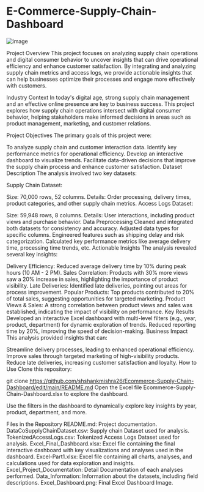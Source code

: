 # E-Commerce-Supply-Chain-Dashboard
![image](https://github.com/user-attachments/assets/e4e9337f-3c64-4d66-9d9c-2e9852faad7d)

Project Overview
This project focuses on analyzing supply chain operations and digital consumer behavior to uncover insights that can drive operational efficiency and enhance customer satisfaction. By integrating and analyzing supply chain metrics and access logs, we provide actionable insights that can help businesses optimize their processes and engage more effectively with customers.

Industry Context
In today's digital age, strong supply chain management and an effective online presence are key to business success. This project explores how supply chain operations intersect with digital consumer behavior, helping stakeholders make informed decisions in areas such as product management, marketing, and customer relations.

Project Objectives
The primary goals of this project were:

To analyze supply chain and customer interaction data.
Identify key performance metrics for operational efficiency.
Develop an interactive dashboard to visualize trends.
Facilitate data-driven decisions that improve the supply chain process and enhance customer satisfaction.
Dataset Description
The analysis involved two key datasets:

Supply Chain Dataset:

Size: 70,000 rows, 52 columns.
Details: Order processing, delivery times, product categories, and other supply chain metrics.
Access Logs Dataset:

Size: 59,948 rows, 8 columns.
Details: User interactions, including product views and purchase behavior.
Data Preprocessing
Cleaned and integrated both datasets for consistency and accuracy.
Adjusted data types for specific columns.
Engineered features such as shipping delay and risk categorization.
Calculated key performance metrics like average delivery time, processing time trends, etc.
Actionable Insights
The analysis revealed several key insights:

Delivery Efficiency: Reduced average delivery time by 10% during peak hours (10 AM - 2 PM).
Sales Correlation: Products with 30% more views saw a 20% increase in sales, highlighting the importance of product visibility.
Late Deliveries: Identified late deliveries, pointing out areas for process improvement.
Popular Products: Top products contributed to 20% of total sales, suggesting opportunities for targeted marketing.
Product Views & Sales: A strong correlation between product views and sales was established, indicating the impact of visibility on performance.
Key Results
Developed an interactive Excel dashboard with multi-level filters (e.g., year, product, department) for dynamic exploration of trends.
Reduced reporting time by 20%, improving the speed of decision-making.
Business Impact
This analysis provided insights that can:

Streamline delivery processes, leading to enhanced operational efficiency.
Improve sales through targeted marketing of high-visibility products.
Reduce late deliveries, increasing customer satisfaction and loyalty.
How to Use
Clone this repository:

git clone https://github.com/shshankmishra26/Ecommerce-Supply-Chain-Dashboard/edit/main/README.md
Open the Excel file Ecommerce-Supply-Chain-Dashboard.xlsx to explore the dashboard.

Use the filters in the dashboard to dynamically explore key insights by year, product, department, and more.

Files in the Repository
README.md: Project documentation.
DataCoSupplyChainDataset.csv: Supply chain Dataset used for analysis.
TokenizedAccessLogs.csv: Tokenized Access Logs Dataset used for analysis.
Excel_Final_Dashboard.xlsx: Excel file containing the final interactive dashboard with key visualizations and analyses used in the dashboard.
Excel-Part1.xlsx: Excel file containing all charts, analyses, and calculations used for data exploration and insights.
Excel_Project_Documentation: Detail Documentation of each analyses performed.
Data_Information: Information about the datasets, including field descriptions.
Excel_Dashboard.png: Final Excel Dashboard Image.

